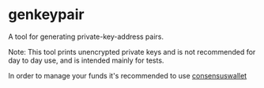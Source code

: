 # genkeypair

A tool for generating private-key-address pairs.

Note: This tool prints unencrypted private keys and is not
recommended for day to day use, and is intended mainly for tests.

In order to manage your funds it's recommended to use
[consensuswallet](../consensuswallet)
